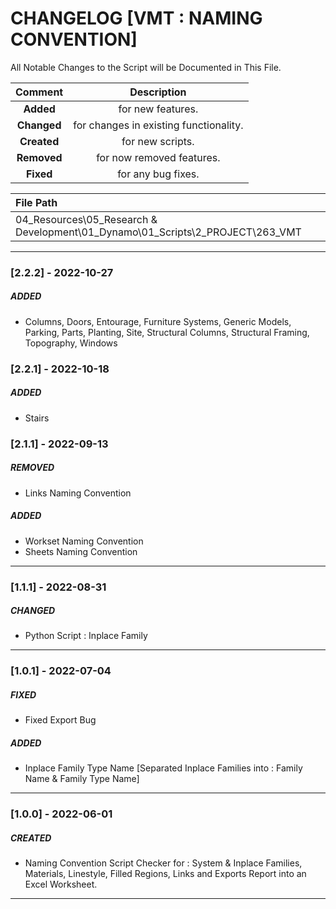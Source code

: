 # CHANGELOG [VMT : NAMING CONVENTION]
All Notable Changes to the Script will be Documented in This File.

| Comment | Description |
| :--: | :--: |
| **Added**  | for new features. |
|**Changed** |for changes in existing functionality. |
|**Created** | for new scripts. |
|**Removed** |for now removed features. |
|**Fixed** |for any bug fixes. |

| File Path | 
| :-- |
|04_Resources\05_Research & Development\01_Dynamo\01_Scripts\2_PROJECT\263_VMT|
------------------------------------------------------------------
### [2.2.2] - 2022-10-27
##### ADDED
- Columns, Doors, Entourage, Furniture Systems, Generic Models, Parking, Parts, Planting, Site, Structural Columns, Structural Framing, Topography, Windows

### [2.2.1] - 2022-10-18
##### ADDED
- Stairs

### [2.1.1] - 2022-09-13
##### REMOVED
- Links Naming Convention 

##### ADDED
- Workset Naming Convention 
- Sheets Naming Convention 
------------------------------------------------------------------
### [1.1.1] - 2022-08-31
##### CHANGED
- Python Script : Inplace Family
------------------------------------------------------------------
### [1.0.1] - 2022-07-04
##### FIXED
- Fixed Export Bug

##### ADDED
- Inplace Family Type Name [Separated Inplace Families into : Family Name & Family Type Name]
------------------------------------------------------------------
### [1.0.0] - 2022-06-01
##### CREATED
- Naming Convention Script Checker for : System & Inplace Families, Materials, Linestyle, Filled Regions, Links and Exports Report into an Excel Worksheet.
------------------------------------------------------------------
